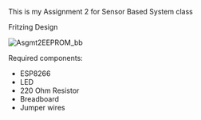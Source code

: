 This is my Assignment 2 for Sensor Based System class

Fritzing Design

![Asgmt2EEPROM_bb](https://github.com/ImanZulhakim/SensorBased/assets/92504870/8ecb3c95-f17f-4617-925e-ce4f56db6e2a)


Required components:

- ESP8266
- LED
- 220 Ohm Resistor
- Breadboard
- Jumper wires
